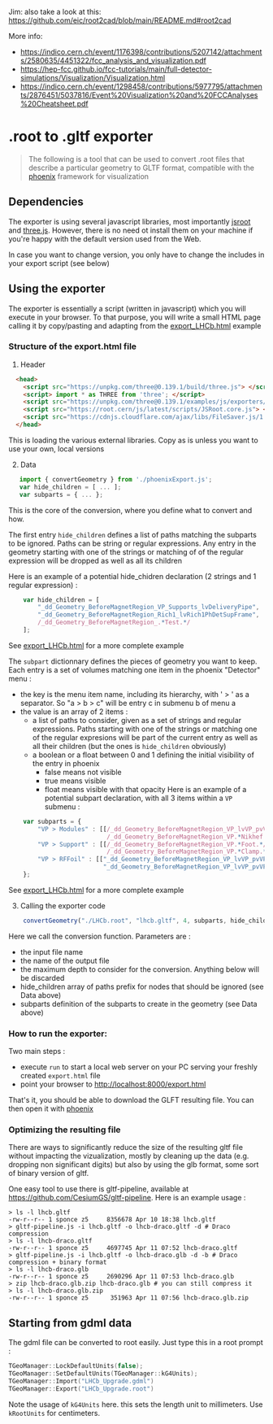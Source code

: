 
Jim: also take a look at this: https://github.com/eic/root2cad/blob/main/README.md#root2cad

More info:

- https://indico.cern.ch/event/1176398/contributions/5207142/attachments/2580635/4451322/fcc_analysis_and_visualization.pdf
- https://hep-fcc.github.io/fcc-tutorials/main/full-detector-simulations/Visualization/Visualization.html
- https://indico.cern.ch/event/1298458/contributions/5977795/attachments/2876451/5037816/Event%20Visualization%20and%20FCCAnalyses%20Cheatsheet.pdf


# .root to .gltf exporter

> The following is a tool that can be used to convert .root files that describe a particular geometry to GLTF format, compatible with the [phoenix](https://github.com/HSF/phoenix) framework for visualization

## Dependencies

The exporter is using several javascript libraries, most importantly [jsroot](https://github.com/root-project/jsroot) and [three.js](https://threejs.org). However, there is no need ot install them on your machine if you're happy with the default version used from the Web.

In case you want to change version, you only have to change the includes in your export script (see below)

## Using the exporter 

The exporter is essentially a script (written in javascript) which you will execute in your browser. To that purpose, you will write a small HTML page calling it by copy/pasting and adapting from the [export_LHCb.html](export_LHCb.html) example

### Structure of the export.html file

 1. Header

```html
  <head>
    <script src="https://unpkg.com/three@0.139.1/build/three.js"> </script>
    <script> import * as THREE from 'three'; </script>
    <script src="https://unpkg.com/three@0.139.1/examples/js/exporters/GLTFExporter.js"> </script>
    <script src="https://root.cern/js/latest/scripts/JSRoot.core.js"> </script>
    <script src="https://cdnjs.cloudflare.com/ajax/libs/FileSaver.js/1.3.8/FileSaver.js"></script>
  </head>
```
This is loading the various external libraries. Copy as is unless you want to use your own, local versions

 2. Data
 
 ```javascript
    import { convertGeometry } from './phoenixExport.js';
    var hide_children = [ ... ];
    var subparts = { ... };
 ```
This is the core of the conversion, where you define what to convert and how.

The first entry `hide_children` defines a list of paths matching the subparts to be ignored.
Paths can be string or regular expressions. Any entry in the geometry starting with one of the strings or matching of
of the regular expression will be dropped as well as all its children

Here is an example of a potential hide_chidren declaration (2 strings and 1 regular expression) :
```javascript
    var hide_children = [
        "_dd_Geometry_BeforeMagnetRegion_VP_Supports_lvDeliveryPipe",
        "_dd_Geometry_BeforeMagnetRegion_Rich1_lvRich1PhDetSupFrame",
        /_dd_Geometry_BeforeMagnetRegion_.*Test.*/
    ];
```

See [export_LHCb.html](export_LHCb.html) for a more complete example

The `subpart` dictionnary defines the pieces of geometry you want to keep. Each entry is a set of volumes
matching one item in the phoenix "Detector" menu :
  * the key is the menu item name, including its hierarchy, with ' > ' as a separator.
    So "a > b > c" will be entry c in submenu b of menu a
  * the value is an array of 2 items :
    * a list of paths to consider, given as a set of strings and regular expressions.
      Paths starting with one of the strings or matching one of the regular expresions
      will be part of the current entry as well as all their children (but the ones is `hide_children` obviously)
    * a boolean or a float between 0 and 1 defining the initial visibility of the entry in phoenix
      * false means not visible
      * true means visible
      * float means visible with that opacity
Here is an example of a potential subpart declaration, with all 3 items within a `VP` submenu :
```javascript
    var subparts = {
        "VP > Modules" : [[/_dd_Geometry_BeforeMagnetRegion_VP_lvVP_pvVP(Left|Right)_pvModule[1234567890]*WithSupport_pvModule/,
                           /_dd_Geometry_BeforeMagnetRegion_VP.*Nikhef.*/], true],
        "VP > Support" : [[/_dd_Geometry_BeforeMagnetRegion_VP.*Foot.*/,
                           /_dd_Geometry_BeforeMagnetRegion_VP.*Clamp.*/], true],
        "VP > RFFoil" : [["_dd_Geometry_BeforeMagnetRegion_VP_lvVP_pvVPLeft_pvLeftRFFoil",
                          "_dd_Geometry_BeforeMagnetRegion_VP_lvVP_pvVPRight_pvRightRFFoil"], false],
    }; 
```

See [export_LHCb.html](export_LHCb.html) for a more complete example

 3. Calling the exporter code

```javascript
    convertGeometry("./LHCb.root", "lhcb.gltf", 4, subparts, hide_children);
```
Here we call the conversion function. Parameters are :
 * the input file name
 * the name of the output file
 * the maximum depth to consider for the conversion. Anything below will be discarded
 * hide_children array of paths prefix for nodes that should be ignored (see Data above)
 * subparts definition of the subparts to create in the geometry (see Data above)


### How to run the exporter: 

Two main steps :
  * execute `run` to start a local web server on your PC serving your freshly created `export.html` file
  * point your browser to [http://localhost:8000/export.html](http://localhost:8000/export.html)
  
That's it, you should be able to download the GLFT resulting file.
You can then open it with [phoenix](https://github.com/HSF/phoenix)


### Optimizing the resulting file

There are ways to significantly reduce the size of the resulting gltf file without impacting the vizualization, mostly by cleaning up the data (e.g. dropping non significant digits) but also by using the glb format, some sort of binary version of gltf.

One easy tool to use there is gltf-pipeline, available at https://github.com/CesiumGS/gltf-pipeline. Here is an example usage :

```shell
> ls -l lhcb.gltf
-rw-r--r-- 1 sponce z5     8356678 Apr 10 18:38 lhcb.gltf
> gltf-pipeline.js -i lhcb.gltf -o lhcb-draco.gltf -d # Draco compression
> ls -l lhcb-draco.gltf
-rw-r--r-- 1 sponce z5     4697745 Apr 11 07:52 lhcb-draco.gltf
> gltf-pipeline.js -i lhcb.gltf -o lhcb-draco.glb -d -b # Draco compression + binary format
> ls -l lhcb-draco.glb
-rw-r--r-- 1 sponce z5     2690296 Apr 11 07:53 lhcb-draco.glb
> zip lhcb-draco.glb.zip lhcb-draco.glb # you can still compress it
> ls -l lhcb-draco.glb.zip
-rw-r--r-- 1 sponce z5      351963 Apr 11 07:56 lhcb-draco.glb.zip

```

## Starting from gdml data

The gdml file can be converted to root easily.
Just type this in a root prompt :
```cpp
TGeoManager::LockDefaultUnits(false);
TGeoManager::SetDefaultUnits(TGeoManager::kG4Units);
TGeoManager::Import("LHCb_Upgrade.gdml")
TGeoManager::Export("LHCb_Upgrade.root")
```
Note the usage of `kG4Units` here. this sets the length unit to millimeters. Use `kRootUnits` for centimeters.

